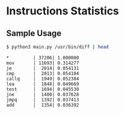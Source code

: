 # Instructions Statistics

## Sample Usage
```bash
$ python3 main.py /usr/bin/diff | head
```

    *         | 37206| 1.000000
    mov       | 11693| 0.314277
    je        |  2014| 0.054131
    cmp       |  2013| 0.054104
    callq     |  1949| 0.052384
    lea       |  1848| 0.049669
    test      |  1694| 0.045530
    jne       |  1400| 0.037628
    jmpq      |  1392| 0.037413
    add       |  1354| 0.036392
